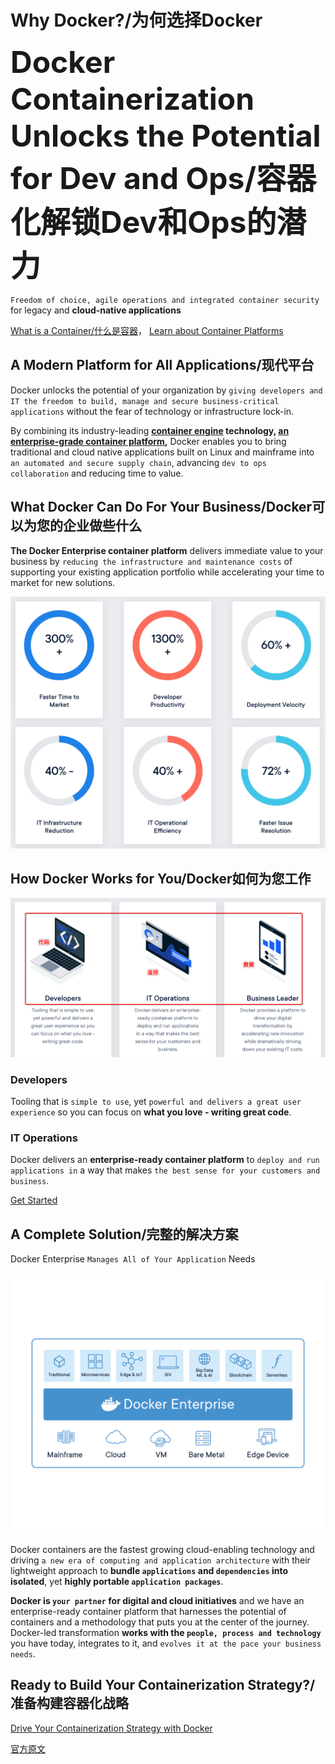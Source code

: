 

Why Docker?/为何选择Docker
======================
<font size="28">**Docker Containerization Unlocks the Potential for Dev and Ops/容器化解锁Dev和Ops的潜力**</font>

`Freedom of choice, agile operations and integrated container security` for legacy and **cloud-native applications**

[What is a Container/什么是容器](./0.3-what_is_a_container.md)，
[Learn about Container Platforms](https://goto.docker.com/Q218-0625-Content-IDCWhitePaper_LP.html)


## A Modern Platform for All Applications/现代平台
Docker unlocks the potential of your organization by `giving developers and IT the freedom to
build, manage and secure business-critical applications` without the fear of technology or infrastructure lock-in.

By combining its industry-leading **[container engine](https://www.docker.com/products/docker-engine) technology,
[an enterprise-grade container platform](https://www.docker.com/products/docker-enterprise),**
Docker enables you to bring traditional and cloud native applications built on Linux and mainframe into
`an automated and secure supply chain`, advancing `dev to ops collaboration` and reducing time to value.


## What Docker Can Do For Your Business/Docker可以为您的企业做些什么
**The Docker Enterprise container platform** delivers immediate value to your business by
`reducing the infrastructure and maintenance costs` of supporting your existing application portfolio
while accelerating your time to market for new solutions.

![What Docker Can Do For Your Business](imgs/what-docker-can-do-for-your-business.png)


## How Docker Works for You/Docker如何为您工作
![How Docker Works for You](imgs/how-docker-works-for-you.png)

### Developers
Tooling that is `simple to use`, yet `powerful and delivers a great user experience`
so you can focus on **what you love - writing great code**.

### IT Operations
Docker delivers an **enterprise-ready container platform** to `deploy and run applications in` a way
that makes `the best sense for your customers and business`.

[Get Started](./0.4-get_started_with_docker.md)


## A Complete Solution/完整的解决方案
Docker Enterprise `Manages All of Your Application` Needs

![Docker Enterprise](imgs/docker-enterprise-why-docker.png)

Docker containers are the fastest growing cloud-enabling technology and driving
`a new era of computing and application architecture` with their lightweight approach to
**bundle `applications` and `dependencies` into isolated**, yet **highly portable `application packages`**.

**Docker is `your partner` for digital and cloud initiatives** and we have an enterprise-ready container platform that
harnesses the potential of containers and a methodology that puts you at the center of the journey.
Docker-led transformation **works with the `people, process and technology`** you have today,
integrates to it, and `evolves it at the pace your business needs`.


## Ready to Build Your Containerization Strategy?/准备构建容器化战略
[Drive Your Containerization Strategy with Docker](https://www.docker.com/containerization-strategy)


[官方原文](https://www.docker.com/why-docker)

